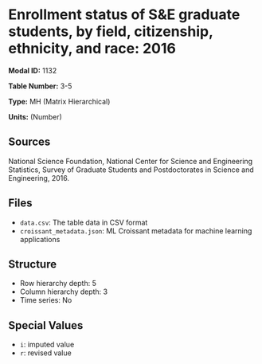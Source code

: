 # Enrollment status of S&E graduate students, by field, citizenship, ethnicity, and race: 2016

**Modal ID:** 1132

**Table Number:** 3-5

**Type:** MH (Matrix Hierarchical)

**Units:** (Number)

## Sources

National Science Foundation, National Center for Science and Engineering Statistics, Survey of Graduate Students and Postdoctorates in Science and Engineering, 2016.

## Files

- `data.csv`: The table data in CSV format
- `croissant_metadata.json`: ML Croissant metadata for machine learning applications

## Structure

- Row hierarchy depth: 5
- Column hierarchy depth: 3
- Time series: No

## Special Values

- `i`: imputed value
- `r`: revised value
